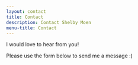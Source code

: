 ```yaml
---
layout: contact
title: Contact
description: Contact Shelby Moen
menu-title: Contact
---
```


I would love to hear from you!

Please use the form below to send me a message :)
